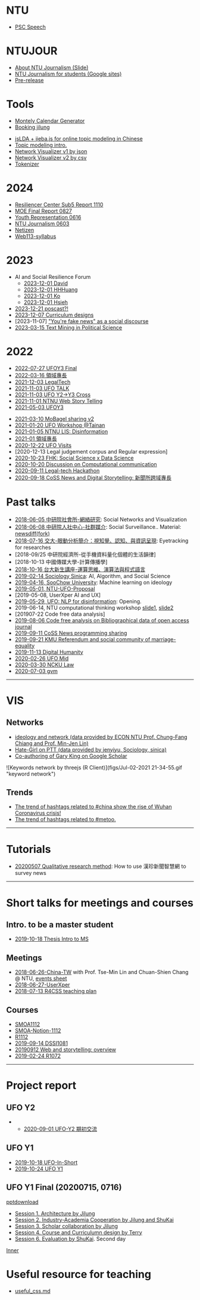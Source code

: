 

# NTU
- [PSC Speech](https://gamma.app/docs/AI-for-Social-Science-85egw20apom0w3f)

# NTUJOUR
- [About NTU Journalism (Slide)](https://docs.google.com/presentation/d/1uPqvLjCajTps5gQQjx6Ck1SF8u7k4RXfLQPUEpjL1C0/edit?usp=sharing)
- [NTU Journalism for students (Google sites)](https://sites.google.com/view/ntujour/tour-start)
- [Pre-release](https://drive.google.com/file/d/1mgd7cc998r2B-Rb1LS_2TI1cwU0I7Dn6/view)

# Tools
- [Montely Calendar Generator](calendar_generator.html)
- [Booking jilung](https://calendar.app.google/mpHGC3EpuvnNZ8GAA)
* [jsLDA + jieba.js for online topic modeling in Chinese](https://jirlong.github.io/jsLDA/jslda.html)
* [Topic modeling intro.](https://docs.google.com/presentation/d/e/2PACX-1vRTSSO_8JuLTK_1OyM9eDrogA-K2fhXQwlKxh1PpRvNavkurCCcKBNftv9MpKGYM6EDXtNnqZvPDdKy/pub?start=false&loop=false&delayms=3000)
* [Network Visualizer v1 by json](/app/network_vis_json.html)
* [Network Visualizer v2 by csv](/app/network_vis_csv.html)
* [Tokenizer](https://jirlong-jirlong-github-io-app-44onnq.streamlit.app/)

# 2024
- [Resiliencer Center Sub5 Report 1110](https://docs.google.com/presentation/d/106AEWFyIHRG4Mh-BP2JcE9H34LTEMyNSuknBe-uxnvI/edit?usp=sharing)
- [MOE Final Report 0827](https://docs.google.com/presentation/d/1YFt0Lh080Mf_w0YMg1POzWbsqKoeHbMsZvcOfx6DH9A/edit?usp=sharing)
- [Youth Representation 0616](https://docs.google.com/presentation/d/1H2HCB07gZ9eOmrQsQ5dnYi4-pgtzn86mXjJKIY5BK_4/edit?usp=sharing)
- [NTU Journalism 0603](https://docs.google.com/presentation/d/1FK2Q71AO9DiQeXe3bcqEJHxFfkgNiSuQDkXdDIOXH20/edit?usp=sharing)
- [Netizen](https://docs.google.com/presentation/d/1E-dg2aSJU_1E9Sd3o8nK5c4K_vPNyWDfpfZ9aKNfdU4/edit?usp=sharing)
- [Web113-syllabus](https://docs.google.com/document/d/15Wbha4cWBWXKrfmkw2Lpkl5lebcuU2MPR83m9HU2ynY/edit?usp=sharing)

# 2023
- AI and Social Resilience Forum
  - [2023-12-01 David](https://docs.google.com/presentation/d/1fFiz8XIlpiIWBDUQu9_x-nQevLgVI5m09GB7yU43Gm8/edit?usp=sharing)
  - [2023-12-01 HHHuang](https://docs.google.com/presentation/d/1xcmCZ18btRcfFPJ_BUgHJbmQk1wUcAEEHrO0cDbXy3A/edit?usp=sharing)
  - [2023-12-01 Ko](https://docs.google.com/presentation/d/1abzCJudPDA4AkldQPYHG2mMEG-jlpn-zwJ6j0ENHMo8/edit?usp=sharing)
  - [2023-12-01 Hsieh](https://docs.google.com/presentation/d/1yPR6aZiBAYHc8xOh-eGMtBDTnp5huJlY5Aw-I1Ktmr8/edit?usp=sharing)
- [2023-12-21 poscast?!](https://docs.google.com/presentation/d/e/2PACX-1vQcEqPI6J_5zjg-w6CGPEdX9Iu2_rwiwfGSAHDV-XBpSTsGGRX2ORv5XWJvxmxwI1OQnYCKbSNle74V/pub?start=false&loop=false&delayms=3000)
- [2023-12-07 Curriculum designs](https://docs.google.com/presentation/d/1Iuo-FbV2Zy9DXQuAri3rNpwdgjKD6dGFAxLfx72YTA0/edit?usp=sharing)
- [2023-11-07] ["You're fake news" as a social discourse](https://docs.google.com/presentation/d/1FhxgcXmuwv7gwQ58zQ6oBqGIt7RxoHoA3qqUZDsULAM/edit?usp=sharing)
- [2023-03-15 Text Mining in Political Science](https://docs.google.com/presentation/d/1X8JWQZA1qtxesCaQqT15ZOK1ZWZlVaFAdl-zQdZ69Ks/edit?usp=sharing)

# 2022
- [2022-07-27 UFOY3 Final](https://docs.google.com/presentation/d/e/2PACX-1vSgZgSUGBsUxQ_SsasUV1wvdF9Oxe5t8gDNjbSV33PAHfUQH6RoRFLMdeHvDA8UFRzywToB43OcGrm4/pub?start=false&loop=false&delayms=3000)
- [2022-03-16 領域專長](https://docs.google.com/presentation/d/1lO80VwBFuNRKoIC9gX1t-sZOGI9n735cgvq5o5IU1_I/edit?usp=sharing)
- [2021-12-03 LegalTech](https://docs.google.com/presentation/d/1GjjTw6mEuT25ANKNQR1kOwWZoh4xpUe9xMfKbV_WASg/edit?usp=sharing)
- [2021-11-03 UFO TALK](https://docs.google.com/presentation/d/e/2PACX-1vT6cABrtYAqHtN6dkMYYvworaC7vb-y9Nu5s49DYiFSxC1KYkW0GW5OO0xLmtPrBcZzaI_PdIjJFNeX/pub?start=false&loop=false&delayms=3000)
- [2021-11-03 UFO Y2->Y3 Cross](https://docs.google.com/presentation/d/e/2PACX-1vR7nQ49Rid5plO4FTAnzGITdzGs6EfYKrR2Ye7aZVXlb-q5xq1cQzYglqzmGcXP0KD0tqXxyEj1rphe/pub?start=false&loop=false&delayms=3000)
- [2021-11-01 NTNU Web Story Telling](WebStorytelling.html)
- [2021-05-03 UFOY3](https://docs.google.com/presentation/d/e/2PACX-1vQXlMTwqaNRXJR9iqoJTlgw4igVmpETBzqL3CZDjOClpzMnxwjhwdXpANH6Sc05AqGfX0s1Img2zBRS/pub?start=false&loop=false&delayms=3000)
* [2021-03-10 MoBagel sharing v2](https://docs.google.com/presentation/d/e/2PACX-1vQ4bpAtZ9KPs6rKay4YziGopW6woGa9PaSftnskti8ZsAmpxj3GFTJIOHKR1VBinQ1802DAGDX2V5S5/pub?start=false&loop=false&delayms=3000)
* [2021-01-20 UFO Workshop @Tainan](https://docs.google.com/presentation/d/e/2PACX-1vQJUST2u3lZrPzhwljUuvf-tRlEPbiqchfd05jFCaSyCKy1E5OaOJXFU0ldD2XZ0REW9UQ4nUVLkPP6/pub?start=false&loop=false&delayms=3000)
* [2021-01-05 NTNU LIS: Disinformation](https://docs.google.com/presentation/d/e/2PACX-1vT2OpWkTOwn56oGSgnk7zpWETzpGF-juk00RaG9faUJ72-d99fwY3b3dhpp1GCauKQmQjpwY5BiriMO/pub?start=false&loop=false&delayms=3000)
* [2021-01 領域專長](https://docs.google.com/presentation/d/e/2PACX-1vQRM3kS_NA5hryWTHdDDbTehTOkC5pO8P_BwQSxcRS3ILrRFIqtLGlIzOaSaYq8NQKE1YndWI0-5jV1/pub?start=false&loop=false&delayms=3000)
* [2020-12-22 UFO Visits](https://docs.google.com/presentation/d/e/2PACX-1vQJUST2u3lZrPzhwljUuvf-tRlEPbiqchfd05jFCaSyCKy1E5OaOJXFU0ldD2XZ0REW9UQ4nUVLkPP6/pub?start=false&loop=false&delayms=3000)
* [2020-12-13 Legal judgement corpus and Regular expression]
* [2020-10-23 FHK: Social Science x Data Science](https://docs.google.com/presentation/d/e/2PACX-1vTU21cemjIbU_piJ6CVMFNnDcZG9MbDTgS2KpmhNVaUD1Yhus-NYSliqzjN4PDS2fVFaw59ch9m_FVg/pub?start=false&loop=false&delayms=3000)
* [2020-10-20 Discussion on Computational communication](https://paper.dropbox.com/doc/--A90bKpulOg0EUMTPujMCNMMaAg-72xaEhf9KJMQkGTeG6cXX)
* [2020-09-11 Legal-tech Hackathon](https://docs.google.com/presentation/d/e/2PACX-1vQg2gF7skxZ91cFwcA1b-POc4AXCW0O0at7xM7yXdi0JL2WZiOPzVgFqHD38--JWQvY_jwSuN8hB7Gx/pub?start=false&loop=false&delayms=3000)
* [2020-09-18 CoSS News and Digital Storytelling: 新聞所跨域專長](https://docs.google.com/presentation/d/e/2PACX-1vQEe0auY-6DVJl5NCrJbip0QaNJFP4SsjcoefK7QQ2b5s6pk1azKvo2m63ZXI53iCpN_BZH4lZ8cT01/pub?start=false&loop=false&delayms=3000)


# Past talks

* [2018-06-05 中研院社會所-網絡研究](https://docs.google.com/presentation/d/e/2PACX-1vT9z-10g1mL8bRxgvVWcg-g_UYEr_Sa2W0hkQtQuK28jfaoGPeDS6YbeQM34zAbfvmvEmEcUbdrJhF-/pub?start=false&loop=false&delayms=3000): Social Networks and Visualization
* [2018-06-08 中研院人社中心-社群媒介](https://docs.google.com/presentation/d/e/2PACX-1vQlM-S9WEV6L-pAS_G4l-6ZbH60-x1VEqtP8_YnDTgpCSsCwn2vyy9RdBD2XLraL75FLRb2jGwdOXN3/pub?start=false&loop=false&delayms=3000): Social Surveillance.. Material: [newsdiff(fork)](http://140.112.153.64:8000/news_meta_list)
* [2018-07-16 交大-眼動分析簡介：視知覺、認知、與資訊呈現](https://docs.google.com/presentation/d/e/2PACX-1vSMO9E-X6-e7anyxPNyw1By7Ne1QhT11znB4BBTasDvogOYgkvsbL4xSo9MNDIV2m31kLLWveAeKxOV/pub?start=false&loop=false&delayms=3000): Eyetracking for researches
* [2018-09/25 中研院經濟所-從手機資料量化個體的生活韻律]
* [2018-10-13 中國傳媒大學-計算傳播學]
* [2018-10-16 台大新生講座-運算思維、演算法與程式語言](https://docs.google.com/presentation/d/e/2PACX-1vSiyB2vjMqi_UQj72tviG0Icdka-pRRmwoF6QycyBXkvDhHMMg-pzJfQwPWxhQpEKNEJ_MZswfkNDps/pub?start=false&loop=false&delayms=3000)
* [2019-02-14 Sociology Sinica](https://docs.google.com/presentation/d/11avWPH_-Vl3gm1FonGHCuPspKdOD6ASsqn8zuCx3BCw/edit?usp=sharing): AI, Algorithm, and Social Science
* [2019-04-16, SooChow University](https://docs.google.com/presentation/d/e/2PACX-1vQPNMVPCECqrUMDIim_q5ge5Pmyl2RnA-5R8zNvsrReQ9b05cBNPd7WoekVC3AWYEz2px6WAdso5zic/pub?start=false&loop=false&delayms=3000): Machine learning on ideology
* [2019-05-01, NTU-UFO-Proposal](https://docs.google.com/presentation/d/1GSaPVmkJkcBZanBNfDuncuuWrkSYD3MVwNAa_DbaP_c/edit?usp=sharing)
* [2019-05-08, UserXper AI and UX]
* [2019-05-29, UFO: NLP for disinformation](https://docs.google.com/presentation/d/1GSaPVmkJkcBZanBNfDuncuuWrkSYD3MVwNAa_DbaP_c/edit?usp=sharing): Opening.
* 2019-06-14, NTU computational thinking workshop [slide1](https://docs.google.com/presentation/d/1fHaMwmbLKQ_VZ2AmkL--KjO3L7i6BLI1kxKcqW3bHUU/edit?usp=sharing), [slide2](https://docs.google.com/presentation/d/1SXGvIacVhFSd3ZDo-bPsHSWULm7ll3-cILtrgwKFDFU/edit?usp=sharing)
* [201907-22 Code free data analysis]
* [2019-08-06 Code free analysis on Bibliographical data of open access journal](https://docs.google.com/presentation/d/e/2PACX-1vRvHIbP38BZd4vvma1y49jlFwimz1c2IkxIkILbdSmk0P9e-qodDwtC92DnbRIwcUvBo574-aN7YEG0/pub?start=false&loop=false&delayms=3000)
* [2019-09-11 CoSS News programming sharing](https://docs.google.com/presentation/d/e/2PACX-1vQEe0auY-6DVJl5NCrJbip0QaNJFP4SsjcoefK7QQ2b5s6pk1azKvo2m63ZXI53iCpN_BZH4lZ8cT01/pub?start=false&loop=false&delayms=3000)
* [2019-09-21 KMU Referendum and social community of marriage-equality](https://docs.google.com/presentation/d/e/2PACX-1vS_9LoOt4YSA7YMkdxhGLfyHoBEO6t6raY0yoIucHDTZSD1KJTyIvCGTNVyQmklgEzm29WdSt8RP_4J/pub?start=false&loop=false&delayms=3000)
* [2019-11-13 Digital Humanity](https://docs.google.com/presentation/d/e/2PACX-1vQgGylQCeeZ2OQP8Jnp5TcOlqELIVyOHrNIZwmLE3EWUeumXcuIHhLLiB11VSXbft3WRq3UL6nIzwtA/pub?start=false&loop=false&delayms=3000)
* [2020-02-26 UFO Mid](https://docs.google.com/presentation/d/e/2PACX-1vQiu3ypFlvAWbE89pFb5iWw_6TcFpaG2ftj7LxWYB2LA6EBusLWVq4gjNvmG1j-_ounVpCZjZZXHekq/pub?start=false&loop=false&delayms=3000)
* [2020-03-30 NCKU Law](https://docs.google.com/presentation/d/e/2PACX-1vT2OpWkTOwn56oGSgnk7zpWETzpGF-juk00RaG9faUJ72-d99fwY3b3dhpp1GCauKQmQjpwY5BiriMO/pub?start=false&loop=false&delayms=3000)
* [2020-07-03 gvm](https://docs.google.com/presentation/d/e/2PACX-1vSXVxGS9LZsgvx9mN-3JbCEvM5aMYM675kbNozoK3y6EuUCKzHDpyZyALNYJalHU96aPLP7bOxRZWc0/pub?start=false&loop=false&delayms=3000)


---
# VIS

## Networks

* [ideology and network (data provided by ECON NTU Prof. Chung-Fang Chiang and Prof. Min-Jen Lin)](html/fbpage_network_lv10.html)
* [Hate-Girl on PTT (data provided by jenyiyu, Sociology, sinica)](html/mention.d3.html)
* [Co-authoring of Gary King on Google Scholar](html/gking_coauthor_2.html)

![Keywords network by threejs (R Client)](figs/Jul-02-2021 21-34-55.gif "keyword network")


## Trends
* [The trend of hashtags related to #china show the rise of Wuhan Coronavirus crisis!](html/china_related_timeline.html)
* [The trend of hashtags related to #metoo.](html/metoo_related_timeline.html)

---
# Tutorials
* [20200507 Qualitative research method](https://paper.dropbox.com/doc/--Azeo1Updn09nI2mY0nw8O6wyAg-mhBata9sL4wMRgIe1RaaL): How to use 漢珍新聞智慧網 to survey news



---
# Short talks for meetings and courses

## Intro. to be a master student
* [2019-10-18 Thesis Intro to MS](https://docs.google.com/presentation/d/e/2PACX-1vSFQNGmM_A5a78LRgQDPYXBq_37qOY3CJFY1zPJE6sRhMYT5bJHveYVH6VZQg8aLGgwlED_60k1555E/pub?start=false&loop=false&delayms=3000)


## Meetings

* [2018-06-26-China-TW](https://docs.google.com/presentation/d/e/2PACX-1vS8rZIWhsZJ2Mu-fF7ywqR2WzqsgoU1mtfGMGIvhqcUOMn0yDQFjzTwsTt6KTXPmITaHhQc2YOBGE-4/pub?start=false&loop=false&delayms=3000) with Prof. Tse-Min Lin and Chuan-Shien Chang @ NTU, [events sheet](https://drive.google.com/open?id=1MHarPtq5er0CefSnRsylucPvnSoJsmEd6jMxHj1fsTQ)
* [2018-06-27-UserXper](https://docs.google.com/presentation/d/e/2PACX-1vS0HWUqB_6sM-mqcZJRXO3pcdIrMbfIC9dBZ6vppBeo_bqWDvibynE6uA0KvzWg2kIPKJZ1svIGH8MO/pub?start=false&loop=false&delayms=3000)
* [2018-07-13 R4CSS teaching plan](https://docs.google.com/presentation/d/e/2PACX-1vQNE8CV6t1NJM2hMwjh2xBnbXypB8GjeHoR8ygMA3cH651YNb9KH9eXfDHsll14ORtJqCZtUt_HkI0y/pub?start=false&loop=false&delayms=3000)

## Courses
* [SMOA1112](https://docs.google.com/document/d/1HNe9DENgWQUumnvVVpuIlN4dEObfb97C94C4S1BUDg0/edit?usp=sharing)
* [SMOA-Notion-1112](https://cclab-tm.notion.site/SMOA1112-a763f1d9fa854927bbd4961bcd1a5eec)
* [R1112](https://docs.google.com/document/d/16jtSKN7RQNMVa8gxsAANBHQg4juxr-EMWQETTLWCrQQ/edit?usp=sharing)
* [2019-09-14 DSSI1081](https://docs.google.com/presentation/d/e/2PACX-1vTSSfrUAnwy-mlcA7I3YBj1NeCTZY6z8b--cuyOqtg-p7-GbMmF11JejhGb6sOoogBbaSKMxpYSLcem/pub?start=false&loop=false&delayms=3000)
* [20190912 Web and storytelling: overview](https://docs.google.com/presentation/d/e/2PACX-1vSn4136pWlNea1Kn79F73lE4UU7zpbFRatmnwG7LsLrxsqK71zlC8L7J9iT8cct5aavfONB3IoFqN7K/pub?start=false&loop=false&delayms=3000)
* [2019-02-24 R1072](https://docs.google.com/presentation/d/e/2PACX-1vQ-zTp75r_vQ2n1mKP249OOna8QKBsAPMEijdQ5-B_E7yFW-Q-_uXpsLQMNDLj-0WY3nX3eU3KmCb-v/pub?start=false&loop=false&delayms=3000)


---
# Project report

## UFO Y2
* * [2020-09-01 UFO-Y2 期初交流](https://docs.google.com/presentation/d/e/2PACX-1vT7zYHaLTaMjXs2dhjaFbsAL8jXcWQ73K_Oy3zcpMQKAtG2GMDeeKRrCJ8CCjLsN8bPyWgs3jGMuDiu/pub?start=false&loop=false&delayms=3000)


## UFO Y1 

* [2019-10-18 UFO-In-Short](https://docs.google.com/presentation/d/e/2PACX-1vQiu3ypFlvAWbE89pFb5iWw_6TcFpaG2ftj7LxWYB2LA6EBusLWVq4gjNvmG1j-_ounVpCZjZZXHekq/pub?start=false&loop=false&delayms=3000)
* [2019-10-24 UFO Y1](https://docs.google.com/presentation/d/e/2PACX-1vRIozyyLFvfQ_Gp6iWVvavgVoVr4MV8I0B6-XzTam8jLH28fcCXYnRz4E79zFHuU7UAFNVv7S2S-68_/pub?start=false&loop=false&delayms=3000)

## UFO Y1 Final (20200715, 0716)
[pptdownload](https://drive.google.com/drive/folders/1AIJ3NsO4YfxGIslSi0mQal0JI2_NgOPi?usp=sharing)
* [Session 1. Architecture by Jilung](https://docs.google.com/presentation/d/e/2PACX-1vS0Ktb6kV6tiHC8issQ27P3BjCmuQ38MRjrhdKMJ6UsTurg7Q7t0Bs0hcU3gAqFK89bXLSXzYMXBNOk/pub?start=false&loop=false&delayms=3000)
* [Session 2. Industry-Academia Cooperation by Jilung and ShuKai](https://docs.google.com/presentation/d/e/2PACX-1vR5P12_ZAg2OEqDSvo2XetxePq8188YLdeBwd9r4UEAosu9A0jZUhEW4GnP_l43B7K7Ekmu9sM61ikD/pub?start=false&loop=false&delayms=3000)
* [Session 3. Scholar collaboration by Jilung](https://docs.google.com/presentation/d/e/2PACX-1vRNGoZilFIFbtV8MpFl8ZpBDvyVp-H7YKHDxZbcspq32CLbmWb5QHO_fm8-09D2pVveMOrpDYtRzjpc/pub?start=false&loop=false&delayms=3000)
* [Session 4. Course and Curriculumn design by Terry](https://docs.google.com/presentation/d/e/2PACX-1vQZq98ALjwEV28Bc1C-BDTp92FPKJmPJ7u-Il41E1aJ404ufLUoCqOCyd2A-ho1GBhLbVHT8lJGWhtU/pub?start=false&loop=false&delayms=3000)
* [Session 6. Evaluation by ShuKai](https://docs.google.com/presentation/d/e/2PACX-1vTFUYdOcQaUdjoSpXwEQ6FtsbWfEDvcFemqJ4B-RUqz8CbZwKGSWaSl5kuAc9oLg6ZST6sfpDofpAz8/pub?start=false&loop=false&delayms=3000). Second day


[Inner](presentation.md)

# Useful resource for teaching
* [useful_css.md](useful_css.md)
